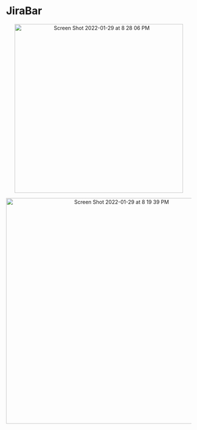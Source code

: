 # JiraBar

<p align="center">
  <img width="458" alt="Screen Shot 2022-01-29 at 8 28 06 PM" src="https://user-images.githubusercontent.com/9363150/151683199-ca2d40a4-3130-488c-bc17-2b64f5473e1e.png">
</p>


<p align="center">
  <img width="612" alt="Screen Shot 2022-01-29 at 8 19 39 PM" src="https://user-images.githubusercontent.com/9363150/151683143-3ef98781-ea7b-4856-b6f8-853996c43e1f.png">
</p>

